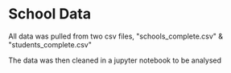 # School Data

All data was pulled from two csv files, "schools_complete.csv" & "students_complete.csv"

The data was then cleaned in a jupyter notebook to be analysed

